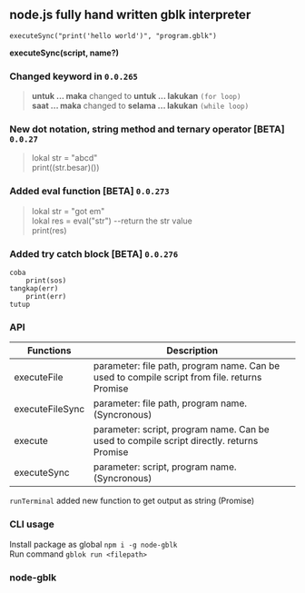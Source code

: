 ## node.js fully hand written gblk interpreter  

```gblk
executeSync("print('hello world')", "program.gblk")
```  
**executeSync(script, name?)**  

### Changed keyword in `0.0.265`  
> **untuk ... maka** changed to **untuk ... lakukan**  `(for loop)`  
> **saat ... maka** changed to **selama ... lakukan**  `(while loop)`  

### New dot notation, string method and ternary operator \[BETA\] `0.0.27`  
> lokal str = "abcd"  
> print((str.besar)())  

### Added eval function \[BETA\] `0.0.273`  
> lokal str = "got em"  
> lokal res = eval("str") --return the str   value  
> print(res)  

### Added try catch block \[BETA\] `0.0.276`  
```gblk
coba
    print(sos)
tangkap(err)
    print(err)
tutup
```  

### API  
| Functions      | Description |
| ----------- | ----------- |
| executeFile      | parameter: file path, program name. Can be used to compile script from file. returns Promise       |
| executeFileSync   | parameter: file path, program name. (Syncronous)       |
| execute   | parameter: script, program name. Can be used to compile script directly. returns Promise        |
| executeSync   | parameter: script, program name. (Syncronous)        |  

`runTerminal` added new function to get output as string (Promise)  

### CLI usage  
Install package as global `npm i -g node-gblk`  
Run command `gblok run <filepath>`  

### node-gblk  


